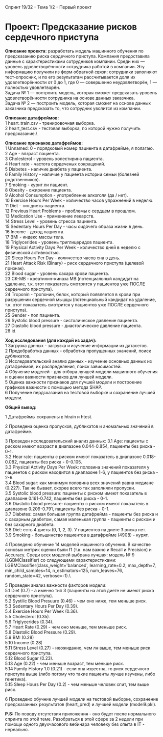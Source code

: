 Спринт 19/32 - Тема 1/2 - Первый проект
# Проект: Предсказание рисков сердечного приступа

**Описание проекта:** разработать модель машинного обучения по предсказанию риска сердечного приступа.
Компания предоставила данные с характеристиками сотрудников компании. Среди них — уровень удовлетворённости сотрудника работой в компании. Эту информацию получили из форм обратной связи: сотрудники заполняют тест-опросник, и по его результатам рассчитывается доля их удовлетворённости от 0 до 1, где 0 — совершенно неудовлетворён, 1 — полностью удовлетворён. \
Задача № 1 — построить модель, которая сможет предсказать уровень удовлетворённости сотрудника на основе данных заказчика. \
Задача № 2 — построить модель, которая сможет на основе данных заказчика предсказать то, что сотрудник уволится из компании.

**Описание датафреймов:**\
1 heart_train.csv - тренировочная выборка.\
2 heart_test.csv - тестовая выборка, по которой нужно получить предсказание.\

**Описание признаков датафреймов:**\
1 Unnamed: 0 - порядковый номер пациента в датафрейме, я полагаю.\
2 Age - влзраст пациента.\
3 Cholesterol - уровень холестирина пациента.\
4 Heart rate - частота сердеченых сокращений. \
5 Diabetes - наличие диабета у пациента. \
6 Family History - наличие у пациента истории семьи (болезней родственников).\
7 Smoking - курит ли пациент.\
8 Obesity - ожирение пациента. \
9 Alcohol Consumption -  употребление алкоголя (да / нет).\
10 Exercise Hours Per Week - количество часов упражнений в неделю.\
11 Diet - тип диеты пациента.\
12 Previous Heart Problems - проблемы с сердцем в прошлом.\
13 Medication Use - применение лекарств.\
14 Stress Level - уровень стресса пациента. \
15 Sedentary Hours Per Day - часы сидячего образа жизни в день.\
16 Income - доход пациента.\
17 BMI - индекс массы тела.\
18 Triglycerides - уровень триглицеридов пациента.\
19 Physical Activity Days Per Week - количество дней в неделю с физической активностью.\
20 Sleep Hours Per Day - количество часов сна в день.\
21 Heart Attack Risk (Binary) - риск сердечного приступа (целевой признак).\
22 Blood sugar - уровень сахара крови пациента.\
23 CK-MB - креатинин-киназа MB (потенциальный кандидат на удаление, т.к. этот показатель смотрится у пациентов уже ПОСЛЕ сердечного приступа).\
24 Troponin - тропонин, белок, который появляется в крови при разрушении сердечной мышцы (потенциальный кандидат на удаление, т.к. этот показатель смотрится у пациентов уже ПОСЛЕ сердечного приступа).\
25 Gender - пол пациента.\
26 Systolic blood pressure - систолическое давление пациента.\
27 Diastolic blood pressure - диастолическое давление пациента. \
28 id.

**Ход исследования (для каждой из задач):**\
1 Загрузка данных - загрузка и изучение информации из датасетов.\
2 Предобработка данных - обработка пропущенных значений, поиск дубликатов.\
3 Исследовательский анализ данных - изучение основных данных из датафреймов, их распределения, поиск зависимостей.\
4 Обучение моделей - для отбора лучшей модели машинного обучения и оценки важности признаков для лучшей модели.\
5 Оценка важности признаков для лучшей модели и построение графиков важности с помощью метода SHAP.\
6 Получение пердсказаний на тестовой выборке и сохранение лучшей модели.

**Общий вывод:** 

1 Датафреймы сохранены в htrain и htest.

2 Проведена оценка пропусков, дубликатов и аномальных значений в датафрейме.

3 Проведен исследовательский анализ данных:
3.1 Age: пациенты с риском имеют возраст в диапазоне 0.044-0.854, пациенты без риска - 0-1.\
3.2 Hear rate: пациенты с риском имеют показатель в диапазоне 0.018-0.082, пациенты без риска - 0-0.105.\
3.3 Physical Activity Days Per Week: половина значений показателя у пациентов с риском находится в диапазоне 1-6, у пациентов без риска - 2-6.\
3.4 Blood sugar: как минимум половина всех значений равна медиане (0.227). Так не бывает, скорее всего так заполняли пропуски.\
3.5 Systolic blood pressure: пациенты с риском имеют показатель в диапазоне 0.161-0.742, пациенты без риска - 0-1.\
3.6 Diastolic blood pressure: пациенты с риском имеют показатель в диапазоне 0.209-0.791, пациенты без риска - 0-1.\
3.7 Diabetes: самая большая группа датафрейма - пациенты без риска и с сахарным диабетом, самая маленькая группа - пациенты с риском и без сахарного диабета.\
3.8 Diet: есть 4 диеты (0, 1, 2, 3). У пациентов на диете 3 риска нет.\
3.9 Smoking - большинство пациентов в датафрейме (4908) - курят.

4 Проведено обучение 14 моделей машинного обучения. В качестве основых метрик оценки были f1 (т.к. нам важно и Recall и Precision) и Accuracy. Среди всех моделей выбрана лучшая: модель № 9 (LGBMClassifier) со следующеми характеристиками: LGBMClassifier(class_weight='balanced', learning_rate=0.2, max_depth=7, min_child_samples=14, n_estimators=125, num_leaves=76, random_state=42, verbose=-1).\

5 Проведен анализ важности факторов модели:\
5.1 Diet (0.7) - а именно тип 3 (пациенты на этой диете не имеют риска сердечного приступа).\
5.2 Systilic Blood Presuure (0.46) - чем оно ниже, тем меньше риск.\
5.3 Sedentary Hours Per Day (0.39).\
5.4 Exercise Hours Per Week (0.36).\
5.5 Cholesterol (0.35).\
5.6 Triglycerides (0.34).\
5.7 Heart Rate (0.29) - чем оно меньше, тем меньше риск.\
5.8 Diastolic Blood Pressure (0.29).\
5.9 BMI (0.28)\
5.10 Income (0.28)\
5.11 Stress Level (0.27) - неожиданно, чем лн выше, тем меньше риск сердечного приступа.\
5.12 Blood Sugar (0.23).\
5.13 Age (0.22) - чем меньше возраст, тем меньше риск.\
5.14 Family History 1.0 (0.21) - если она известна, то риск сердечного приступа выше (либо потому что такие пациенты лучше изучены, либо генетика).\
5.15 Sleep Hours Per Day (0.2) - чем меньше человек спит, тем выше риск.

6 Проведено обучние лучшей модели на тестовой выборке, сохранение предсказанных результатов (heart_pred) и лучшей модели (model9.pkl).

**P.S:** По поводу отсутствия приложения - оно будет после нормального спринта по этой теме. Разобраться в этой сфере за 2 недели при помощи одного двухчасового вебинара человеку без опыта в IT - нереально.
